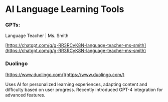 # AI Language Learning Tools

### GPTs:

Language Teacher | Ms. Smith

[https://chatgpt.com/g/g-RR3RCyK8N-language-teacher-ms-smith](https://chatgpt.com/g/g-RR3RCyK8N-language-teacher-ms-smith)





### Duolingo

[https://www.duolingo.com/](https://www.duolingo.com/)

Uses AI for personalized learning experiences, adapting content and difficulty based on user progress. Recently introduced GPT-4 integration for advanced features.









